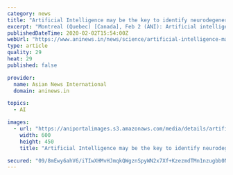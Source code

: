 ```yaml
---
category: news
title: "Artificial Intelligence may be the key to identify neurodegenerative diseases' progress"
excerpt: "Montreal (Quebec) [Canada], Feb 2 (ANI): Artificial intelligence (AI) algorithms show the potential to predict neurodegenerative diseases progression among humans. This amalgamation of computer science and medicine could potentially assist doctors to adopt ..."
publishedDateTime: 2020-02-02T15:54:00Z
webUrl: "https://www.aninews.in/news/science/artificial-intelligence-may-be-the-key-to-identify-neurodegenerative-diseases-progress20200202212253/"
type: article
quality: 29
heat: 29
published: false

provider:
  name: Asian News International
  domain: aninews.in

topics:
  - AI

images:
  - url: "https://aniportalimages.s3.amazonaws.com/media/details/artificial-intelligence-4469138_960_720.JPG"
    width: 600
    height: 450
    title: "Artificial Intelligence may be the key to identify neurodegenerative diseases' progress"

secured: "09/8mEwy6ahV6/iTIwXHMvHJmqkQWgznSpyWN2x7Xf+KzezmdTMn1nzugbb0NsiYuCDt+2yBCxVwOWFXsntyEo5phOYfWoNqHlLMR+WbgexR1q9Kwxxcja59TfvgJZ4xGEBXrYfSllcFzn22QFE/PcM9asdJVUooWVwCUU8JkncWjXifqfmqlV8xujzXYAX+md8JhpAMGXWrTh38eVtB/ehQ+N5kb+R6MOGvWLvfVE1zwthKKVdcSVXCPGNn5c9Dbz2HJz11S0FvjTlJUSSxBf4c7zhn5M/R61EEr7JTfY44OL9Py33pevlpEkSrbjyG;+CmxMP8SIEPXnyqRKWdy4Q=="
---
```


